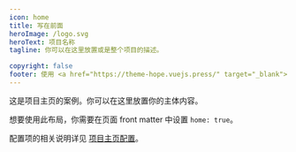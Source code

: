 ```yaml
---
icon: home
title: 写在前面
heroImage: /logo.svg
heroText: 项目名称
tagline: 你可以在这里放置或是整个项目的描述。

copyright: false
footer: 使用 <a href="https://theme-hope.vuejs.press/" target="_blank">VuePress Theme Hope</a> 主题 | MIT 协议, 版权所有 © 2019-present Mr.young
---
```


这是项目主页的案例。你可以在这里放置你的主体内容。

想要使用此布局，你需要在页面 front matter 中设置 `home: true`。

配置项的相关说明详见 [项目主页配置](https://theme-hope.vuejs.press/zh/guide/layout/home/)。
